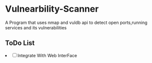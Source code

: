 # Vulnearbility-Scanner
A Program  that uses nmap and vuldb api to detect open ports,running services and its vulnerabilities
<h2>ToDo List</h2>
<li><input type="checkbox"/>Integrate With Web InterFace</li>

